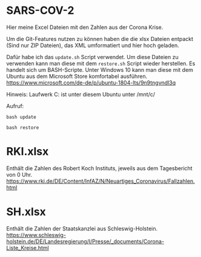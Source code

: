 # SARS-COV-2
Hier meine Excel Dateien mit den Zahlen aus der Corona Krise.

Um die Git-Features nutzen zu können haben die die xlsx Dateien entpackt (Sind nur ZIP Dateien), das XML umformatiert und hier hoch geladen.

Dafür habe ich das `update.sh` Script verwendet. Um diese Dateien zu verwenden kann man diese mit dem `restore.sh` Script wieder herstellen.
Es handelt sich um BASH-Scripte. Unter Windows 10 kann man diese mit dem Ubuntu aus dem Microsoft Store komfortabel ausführen.
https://www.microsoft.com/de-de/p/ubuntu-1804-lts/9n9tngvndl3q

Hinweis: Laufwerk C: ist unter diesem Ubuntu unter /mnt/c/

Aufruf: 

`bash update`

`bash restore`



# RKI.xlsx
Enthält die Zahlen des Robert Koch Instituts, jeweils aus dem Tagesbericht von 0 Uhr. https://www.rki.de/DE/Content/InfAZ/N/Neuartiges_Coronavirus/Fallzahlen.html

# SH.xlsx
Enthält die Zahlen der Staatskanzlei aus Schleswig-Holstein. https://www.schleswig-holstein.de/DE/Landesregierung/I/Presse/_documents/Corona-Liste_Kreise.html
